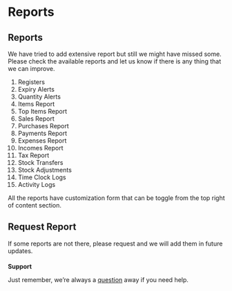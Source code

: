 # Reports



## Reports

We have tried to add extensive report but still we might have missed some. Please check the available reports and let us know if there is any thing that we can improve.

1. Registers
2. Expiry Alerts
3. Quantity Alerts
4. Items Report
5. Top Items Report
6. Sales Report
7. Purchases Report
8. Payments Report
9. Expenses Report
10. Incomes Report
11. Tax Report
12. Stock Transfers
13. Stock Adjustments
14. Time Clock Logs
15. Activity Logs

All the reports have customization form that can be toggle from the top right of content section.

## Request Report

If some reports are not there, please request and we will add them in future updates.

####

**Support**

Just remember, we’re always a [question](https://tecdiary.net/support/modern-point-of-sale-solution/ask_question) away if you need help.
